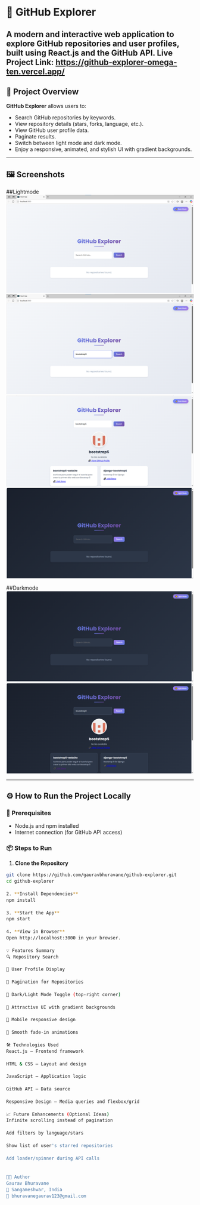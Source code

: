 # 🚀 GitHub Explorer

A modern and interactive web application to explore GitHub repositories and user profiles, built using **React.js** and the **GitHub API**. 
Live Project Link: https://github-explorer-omega-ten.vercel.app/
---

## 📌 Project Overview

**GitHub Explorer** allows users to:

- Search GitHub repositories by keywords.
- View repository details (stars, forks, language, etc.).
- View GitHub user profile data.
- Paginate results.
- Switch between light mode and dark mode.
- Enjoy a responsive, animated, and stylish UI with gradient backgrounds.

---

## 🖼️ Screenshots
##Lightmode
![alt text](image.png)
![alt text](image-1.png)
![alt text](image-2.png)
![alt text](image-3.png)

##Darkmode
![alt text](image-4.png)
![alt text](image-5.png)



---

## ⚙️ How to Run the Project Locally

### 🔧 Prerequisites

- Node.js and npm installed
- Internet connection (for GitHub API access)

### 📦 Steps to Run

1. **Clone the Repository**

```bash
git clone https://github.com/gauravbhuravane/github-explorer.git
cd github-explorer

2. **Install Dependencies**
npm install

3. **Start the App**
npm start

4. **View in Browser**
Open http://localhost:3000 in your browser.

💡 Features Summary
🔍 Repository Search

👤 User Profile Display

📄 Pagination for Repositories

🌙 Dark/Light Mode Toggle (top-right corner)

🎨 Attractive UI with gradient backgrounds

📱 Mobile responsive design

💫 Smooth fade-in animations

🛠️ Technologies Used
React.js – Frontend framework

HTML & CSS – Layout and design

JavaScript – Application logic

GitHub API – Data source

Responsive Design – Media queries and flexbox/grid

📈 Future Enhancements (Optional Ideas)
Infinite scrolling instead of pagination

Add filters by language/stars

Show list of user's starred repositories

Add loader/spinner during API calls


👨‍💻 Author
Gaurav Bhuravane
📍 Sangameshwar, India
📧 bhuravanegaurav123@gmail.com



